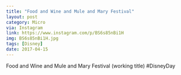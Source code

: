 ```yaml
---
title: "Food and Wine and Mule and Mary Festival"
layout: post
category: Micro
via: Instagram
link: https://www.instagram.com/p/BS6s85nBi1H
img: BS6s85nBi1H.jpg
tags: [Disney]
date: 2017-04-15
---
```

Food and Wine and Mule and Mary Festival (working title) #DisneyDay